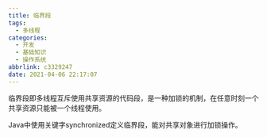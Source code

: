 ```yaml
---
title: 临界段
tags:
  - 多线程
categories:
  - 开发
  - 基础知识
  - 操作系统
abbrlink: c3329247
date: 2021-04-06 22:17:07
---
```



临界段即多线程互斥使用共享资源的代码段，是一种加锁的机制，在任意时刻一个共享资源只能被一个线程使用。

Java中使用关键字synchronized定义临界段，能对共享对象进行加锁操作。